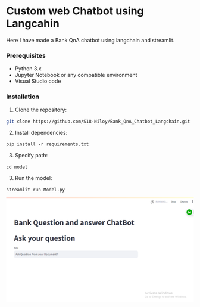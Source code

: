 # Custom web Chatbot using Langcahin

Here I have made a Bank QnA chatbot using langchain and streamlit. 

### Prerequisites

- Python 3.x
- Jupyter Notebook or any compatible environment
- Visual Studio code

### Installation

1. Clone the repository:

```bash
git clone https://github.com/S18-Niloy/Bank_QnA_Chatbot_Langchain.git
```
2. Install dependencies:
```
pip install -r requirements.txt
```
3. Specify path:
```
cd model
```
3. Run the model:
```
streamlit run Model.py
```

![Example Image](BankQnA.png)
  

